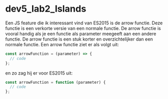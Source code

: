 # dev5_lab2_Islands

Een JS feature die ik interessant vind van ES2015 is de arrow functie. Deze functie is een verkorte versie van een normale functie. De arrow functie is vooral handig als je een functie als parameter meegeeft aan een andere functie. De arrow functie is een stuk korter en overzichtelijker dan een normale functie. Een arrow functie ziet er als volgt uit:

```javascript
const arrowFunction = (parameter) => {
  // code
};
```

en zo zag hij er voor ES2015 uit:

```javascript
const arrowFunction = function (parameter) {
  // code
};
```
